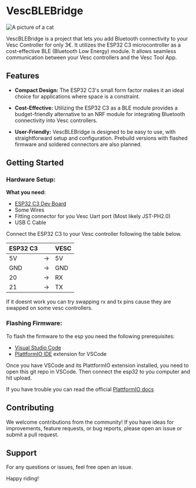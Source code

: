 # VescBLEBridge

![A picture of a cat](/assets/_MG_6227.JPG)

VescBLEBridge is a project that lets you add Bluetooth connectivity to your Vesc Controller for only 3€. It utilizes the ESP32 C3 microcontroller as a cost-effective BLE (Bluetooth Low Energy) module. It allows seamless communication between your Vesc controllers and the Vesc Tool App.

## Features

- **Compact Design:** The ESP32 C3's small form factor makes it an ideal choice for applications where space is a constraint.

- **Cost-Effective:** Utilizing the ESP32 C3 as a BLE module provides a budget-friendly alternative to an NRF module for integrating Bluetooth connectivity into Vesc controllers.

- **User-Friendly:** VescBLEBridge is designed to be easy to use, with straightforward setup and configuration. Prebuild versions with flashed firmware and soldered connectors are also planned.

## Getting Started

### Hardware Setup:
**What you need:**
- [ESP32 C3 Dev Board](https://de.aliexpress.com/item/1005005967641936.html)
- Some Wires
- Fitting connector for you Vesc Uart port (Most likely JST-PH2.0)
- USB C Cable

Connect the ESP32 C3 to your Vesc controller following the table below.

| ESP32 C3    || VESC          |
| ----------- |-| -------------|
| 5V          |->| 5V          |
| GND         |->| GND         |
| 20          |->| RX          |
| 21          |->| TX          |

If it doesnt work you can try swapping rx and tx pins cause they are swapped on some vesc controllers.

### Flashing Firmware:
To flash the firmware to the esp you need the following prerequisites:
- [Visual Studio Code](https://code.visualstudio.com/)
- [PlattformIO IDE](https://marketplace.visualstudio.com/items?itemName=platformio.platformio-ide)  extension for VSCode

Once you have VSCode and its PlattformIO extension installed, you need to open this git repo in VSCode. Then connect the esp32 to you computer and hit upload.

If you have trouble you can read the official [PlattformIO docs](https://docs.platformio.org/en/latest/integration/ide/vscode.html#ide-vscode)

## Contributing

We welcome contributions from the community! If you have ideas for improvements, feature requests, or bug reports, please open an issue or submit a pull request.

## Support

For any questions or issues, feel free open an issue.

Happy riding!
